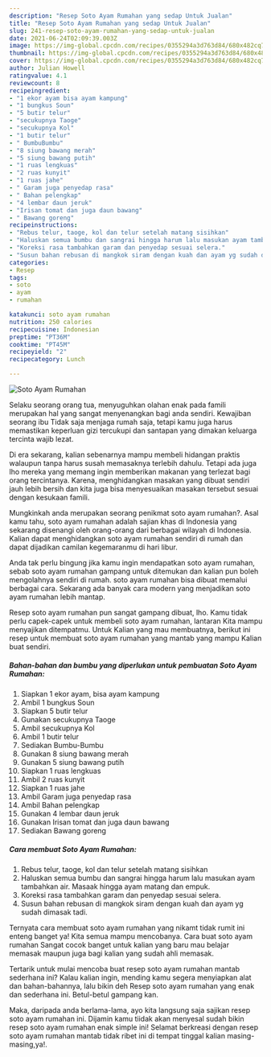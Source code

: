 ```yaml
---
description: "Resep Soto Ayam Rumahan yang sedap Untuk Jualan"
title: "Resep Soto Ayam Rumahan yang sedap Untuk Jualan"
slug: 241-resep-soto-ayam-rumahan-yang-sedap-untuk-jualan
date: 2021-06-24T02:09:39.003Z
image: https://img-global.cpcdn.com/recipes/0355294a3d763d84/680x482cq70/soto-ayam-rumahan-foto-resep-utama.jpg
thumbnail: https://img-global.cpcdn.com/recipes/0355294a3d763d84/680x482cq70/soto-ayam-rumahan-foto-resep-utama.jpg
cover: https://img-global.cpcdn.com/recipes/0355294a3d763d84/680x482cq70/soto-ayam-rumahan-foto-resep-utama.jpg
author: Julian Howell
ratingvalue: 4.1
reviewcount: 8
recipeingredient:
- "1 ekor ayam bisa ayam kampung"
- "1 bungkus Soun"
- "5 butir telur"
- "secukupnya Taoge"
- "secukupnya Kol"
- "1 butir telur"
- " BumbuBumbu"
- "8 siung bawang merah"
- "5 siung bawang putih"
- "1 ruas lengkuas"
- "2 ruas kunyit"
- "1 ruas jahe"
- " Garam juga penyedap rasa"
- " Bahan pelengkap"
- "4 lembar daun jeruk"
- "Irisan tomat dan juga daun bawang"
- " Bawang goreng"
recipeinstructions:
- "Rebus telur, taoge, kol dan telur setelah matang sisihkan"
- "Haluskan semua bumbu dan sangrai hingga harum lalu masukan ayam tambahkan air. Masaak hingga ayam matang dan empuk."
- "Koreksi rasa tambahkan garam dan penyedap sesuai selera."
- "Susun bahan rebusan di mangkok siram dengan kuah dan ayam yg sudah dimasak tadi."
categories:
- Resep
tags:
- soto
- ayam
- rumahan

katakunci: soto ayam rumahan 
nutrition: 250 calories
recipecuisine: Indonesian
preptime: "PT36M"
cooktime: "PT45M"
recipeyield: "2"
recipecategory: Lunch

---
```



![Soto Ayam Rumahan](https://img-global.cpcdn.com/recipes/0355294a3d763d84/680x482cq70/soto-ayam-rumahan-foto-resep-utama.jpg)

Selaku seorang orang tua, menyuguhkan olahan enak pada famili merupakan hal yang sangat menyenangkan bagi anda sendiri. Kewajiban seorang ibu Tidak saja menjaga rumah saja, tetapi kamu juga harus memastikan keperluan gizi tercukupi dan santapan yang dimakan keluarga tercinta wajib lezat.

Di era  sekarang, kalian sebenarnya mampu membeli hidangan praktis walaupun tanpa harus susah memasaknya terlebih dahulu. Tetapi ada juga lho mereka yang memang ingin memberikan makanan yang terlezat bagi orang tercintanya. Karena, menghidangkan masakan yang dibuat sendiri jauh lebih bersih dan kita juga bisa menyesuaikan masakan tersebut sesuai dengan kesukaan famili. 



Mungkinkah anda merupakan seorang penikmat soto ayam rumahan?. Asal kamu tahu, soto ayam rumahan adalah sajian khas di Indonesia yang sekarang disenangi oleh orang-orang dari berbagai wilayah di Indonesia. Kalian dapat menghidangkan soto ayam rumahan sendiri di rumah dan dapat dijadikan camilan kegemaranmu di hari libur.

Anda tak perlu bingung jika kamu ingin mendapatkan soto ayam rumahan, sebab soto ayam rumahan gampang untuk ditemukan dan kalian pun boleh mengolahnya sendiri di rumah. soto ayam rumahan bisa dibuat memalui berbagai cara. Sekarang ada banyak cara modern yang menjadikan soto ayam rumahan lebih mantap.

Resep soto ayam rumahan pun sangat gampang dibuat, lho. Kamu tidak perlu capek-capek untuk membeli soto ayam rumahan, lantaran Kita mampu menyajikan ditempatmu. Untuk Kalian yang mau membuatnya, berikut ini resep untuk membuat soto ayam rumahan yang mantab yang mampu Kalian buat sendiri.

<!--inarticleads1-->

##### Bahan-bahan dan bumbu yang diperlukan untuk pembuatan Soto Ayam Rumahan:

1. Siapkan 1 ekor ayam, bisa ayam kampung
1. Ambil 1 bungkus Soun
1. Siapkan 5 butir telur
1. Gunakan secukupnya Taoge
1. Ambil secukupnya Kol
1. Ambil 1 butir telur
1. Sediakan  Bumbu-Bumbu
1. Gunakan 8 siung bawang merah
1. Gunakan 5 siung bawang putih
1. Siapkan 1 ruas lengkuas
1. Ambil 2 ruas kunyit
1. Siapkan 1 ruas jahe
1. Ambil  Garam juga penyedap rasa
1. Ambil  Bahan pelengkap
1. Gunakan 4 lembar daun jeruk
1. Gunakan Irisan tomat dan juga daun bawang
1. Sediakan  Bawang goreng




<!--inarticleads2-->

##### Cara membuat Soto Ayam Rumahan:

1. Rebus telur, taoge, kol dan telur setelah matang sisihkan
1. Haluskan semua bumbu dan sangrai hingga harum lalu masukan ayam tambahkan air. Masaak hingga ayam matang dan empuk.
1. Koreksi rasa tambahkan garam dan penyedap sesuai selera.
1. Susun bahan rebusan di mangkok siram dengan kuah dan ayam yg sudah dimasak tadi.




Ternyata cara membuat soto ayam rumahan yang nikamt tidak rumit ini enteng banget ya! Kita semua mampu mencobanya. Cara buat soto ayam rumahan Sangat cocok banget untuk kalian yang baru mau belajar memasak maupun juga bagi kalian yang sudah ahli memasak.

Tertarik untuk mulai mencoba buat resep soto ayam rumahan mantab sederhana ini? Kalau kalian ingin, mending kamu segera menyiapkan alat dan bahan-bahannya, lalu bikin deh Resep soto ayam rumahan yang enak dan sederhana ini. Betul-betul gampang kan. 

Maka, daripada anda berlama-lama, ayo kita langsung saja sajikan resep soto ayam rumahan ini. Dijamin kamu tiidak akan menyesal sudah bikin resep soto ayam rumahan enak simple ini! Selamat berkreasi dengan resep soto ayam rumahan mantab tidak ribet ini di tempat tinggal kalian masing-masing,ya!.

